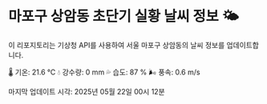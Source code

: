 
# 마포구 상암동 초단기 실황 날씨 정보 🌤️

이 리포지토리는 기상청 API를 사용하여 서울 마포구 상암동의 날씨 정보를 업데이트합니다. 

🌡️ 기온: 21.6 ℃
💧 강수량: 0 mm
💦 습도: 87 %
🌬️ 풍속: 0.6 m/s

마지막 업데이트 시각: 2025년 05월 22일 00시 12분    
